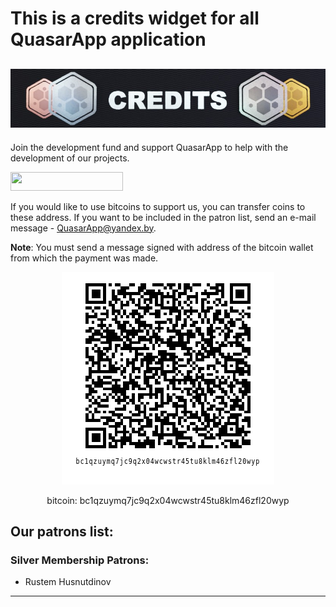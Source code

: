 # This is a credits widget for all QuasarApp application

## ![Credits](src/Library/src/res/Credits.jpg) 

Join the development fund and support QuasarApp to help with the development of our projects.

<a href="https://www.patreon.com/bePatron?u=9304737"><img src="https://img.shields.io/badge/ become a patron-red?&style=for-the-badge&logo=patreon&logoColor=white" height=30 width=180></a>

If you would like to use bitcoins to support us, you can transfer coins to these address. If you want to be included in the patron list, send an e-mail message - QuasarApp@yandex.by.

**Note**: You must send a message signed with address of the bitcoin wallet from which the payment was made.

<p align="center"><img src="src/Library/src/res/qr.png" alt="qrcode"></p>

<p align="center">bitcoin: bc1qzuymq7jc9q2x04wcwstr45tu8klm46zfl20wyp</p>

## Our patrons list:

### Silver Membership Patrons:

- Rustem Husnutdinov

***
